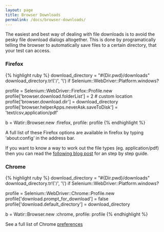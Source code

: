 ```yaml
---
layout: page
title: Browser Downloads
permalink: /docs/browser-downloads/
---
```


The easiest and best way of dealing with file downloads is to avoid the pesky file download dialogs altogether.
This is done by programatically telling the browser to automatically save files to a certain directory, that your test can access.

### Firefox

{%  highlight ruby %}
download_directory = "#{Dir.pwd}/downloads"
download_directory.tr!('/', '\\') if Selenium::WebDriver::Platform.windows?

profile = Selenium::WebDriver::Firefox::Profile.new
profile['browser.download.folderList'] = 2 # custom location
profile['browser.download.dir'] = download_directory
profile['browser.helperApps.neverAsk.saveToDisk'] = 'text/csv,application/pdf'

b = Watir::Browser.new :firefox, profile: profile
{% endhighlight %}

A full list of these Firefox options are available in firefox by typing ‘about:config‘ in the address bar.

If you want to know a way to work out the file types (eg. application/pdf) then you can read the [following blog post](http://watirmelon.com/2011/09/07/determining-file-mime-types-to-autosave-using-firefox-watir-webdriver/) for an step by step guide.

### Chrome

{% highlight ruby %}
download_directory = "#{Dir.pwd}/downloads"
download_directory.tr!('/', '\\') if Selenium::WebDriver::Platform.windows?

profile = Selenium::WebDriver::Chrome::Profile.new
profile['download.prompt_for_download'] = false
profile['download.default_directory'] = download_directory

b = Watir::Browser.new :chrome, profile: profile
{% endhighlight %}

See a full list of Chrome [preferences](http://codesearch.google.com/codesearch#OAMlx_jo-ck/src/chrome/common/pref_names.cc&exact_package=chromium)
